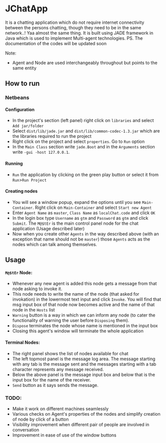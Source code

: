 # JChatApp
It is a chatting application which do not require internet connectivity between the persons chatting, though they need to be in the same network..! Yaa almost the same thing. It is built using JADE framework in Java which is used to implement Multi-agent technologies. PS. The documentation of the codes will be updated soon

Note:
* Agent and Node are used interchangeably throughout but points to the same entity

## How to run
### Netbeans
#### Configuration
* In the project's section (left panel) right click on `libraries` and select `Add jar/folder`
* Select `dist/lib/jade.jar` and `dist/lib/common-codec-1.3.jar` which are the libraries required to run the project
* Right click on the project and select `properties`. Go to `Run` option
* In the `Main Class` section write `jade.Boot` and in the `Arguments` section write `-gui -host 127.0.0.1`.

#### Running
* `Run` the application by clicking on the green play button or select it from `Run`>`Run Project`

#### Creating nodes
* You will see a window popup, expand the options until you see `Main-Container`. Right click on `Main-Container` and select `Start new Agent`
* Enter `Agent Name` as `master`, `Class Name` as `localChat.code` and click `OK`
* In the login box type `Username` as `gtm` and `Password` as `gtm` and click `Submit`. The `M@$tEr` is the main control panel node for the chat application (Usage described later)
* Now when you create other `Agents` in the way described above (with an exception that name should not be `master`) those `Agents` acts as the nodes which can talk among themselves.



## Usage
#### `M@$tEr` Node:
* Whenever any new agent is added this node gets a message from that node asking to invoke it.
* This node needs to write the name of the node (that asked for invokation) in the lowermost text input and click `Invoke`. You will find that msg input box of that node now becomes active and the name of that node in the `Hosts` list
* `Warning` button is a way in which we can inform any node (to cater the functionality of warning the user before `Disposing` them).
* `Dispose` terminates the node whose name is mentioned in the input box
* Closing this agent's window will terminate the whole application

#### Terminal Nodes:
* The right panel shows the list of nodes available for chat
* The left topmost panel is the message log area. The message starting with any tab is the message sent and the messages starting with a tab character represents any message received.
* Below the above panel is the message input box and below that is the input box for the name of the receiver.
* `Send` button as it says sends the message.



### TODO:
* Make it work on different machines seamlessly
* Various checks on Agent's properties of the nodes and simplify creation of node by click of a button
* Visibility improvement when different pair of people are involved in conversation
* Improvement in ease of use of the window buttons
